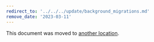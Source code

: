 ```yaml
---
redirect_to: '../../../update/background_migrations.md'
remove_date: '2023-03-11'
---
```


This document was moved to [another location](../../../update/background_migrations.md).

<!-- This redirect file can be deleted after <2023-03-11>. -->
<!-- Redirects that point to other docs in the same project expire in three months. -->
<!-- Redirects that point to docs in a different project or site (link is not relative and starts with `https:`) expire in one year. -->
<!-- Before deletion, see: https://docs.gitlab.com/ee/development/documentation/redirects.html -->
